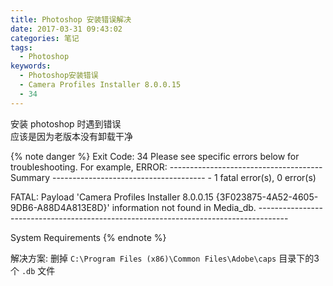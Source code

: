 ```yaml
---
title: Photoshop 安装错误解决
date: 2017-03-31 09:43:02
categories: 笔记
tags: 
  - Photoshop
keywords:
  - Photoshop安装错误
  - Camera Profiles Installer 8.0.0.15
  - 34
---
```

安装 photoshop 时遇到错误  
应该是因为老版本没有卸载干净  

{% note danger %}
Exit Code: 34
Please see specific errors below for troubleshooting. For example,  ERROR: 
\-\-\-\-\-\-\-\-\-\-\-\-\-\-\-\-\-\-\-\-\-\-\-\-\-\-\-\-\-\-\-\-\-\-\-\-\-\- Summary \-\-\-\-\-\-\-\-\-\-\-\-\-\-\-\-\-\-\-\-\-\-\-\-\-\-\-\-\-\-\-\-\-\-\-\-\-\-
 \- 1 fatal error(s), 0 error(s) 

FATAL: Payload 'Camera Profiles Installer 8.0.0.15 {3F023875\-4A52\-4605\-9DB6\-A88D4A813E8D}' information not found in Media_db.
\-\-\-\-\-\-\-\-\-\-\-\-\-\-\-\-\-\-\-\-\-\-\-\-\-\-\-\-\-\-\-\-\-\-\-\-\-\-\-\-\-\-\-\-\-\-\-\-\-\-\-\-\-\-\-\-\-\-\-\-\-\-\-\-\-\-\-\-\-\-\-\-\-\-\-\-\-\-\-\-\-\-\-\-\-

System Requirements
{% endnote %}
<!--more-->
解决方案: 删掉 `C:\Program Files (x86)\Common Files\Adobe\caps` 目录下的3个 `.db` 文件